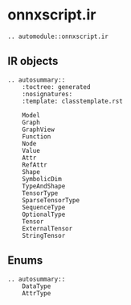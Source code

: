 # onnxscript.ir

```{eval-rst}
.. automodule::onnxscript.ir
```

## IR objects

```{eval-rst}
.. autosummary::
    :toctree: generated
    :nosignatures:
    :template: classtemplate.rst

    Model
    Graph
    GraphView
    Function
    Node
    Value
    Attr
    RefAttr
    Shape
    SymbolicDim
    TypeAndShape
    TensorType
    SparseTensorType
    SequenceType
    OptionalType
    Tensor
    ExternalTensor
    StringTensor
```

## Enums

```{eval-rst}
.. autosummary::
    DataType
    AttrType
```
